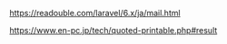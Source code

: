 https://readouble.com/laravel/6.x/ja/mail.html

https://www.en-pc.jp/tech/quoted-printable.php#result


